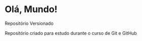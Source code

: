 # Olá, Mundo!
 
 Repositório Versionado

 Repositório criado para estudo durante o curso de Git e GitHub
